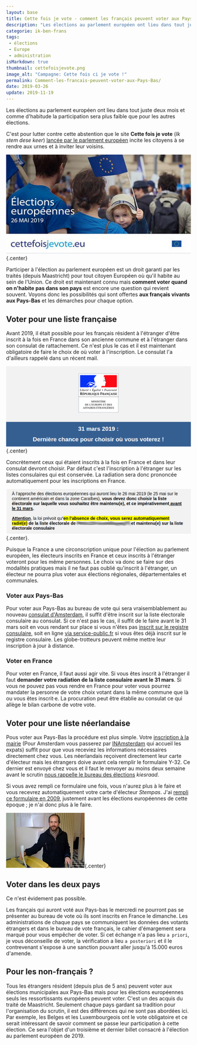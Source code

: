 ```yaml
---
layout: base
title: Cette fois je vote - comment les français peuvent voter aux Pays-Bas
description: "Les élections au parlement européen ont lieu dans tout juste deux mois et comme d'habitude la participation sera plus faible que pour les autres élections.  "
categorie: ik-ben-frans
tags:
 - élections
 - Europe
 - administration
isMarkdown: true
thumbnail: cettefoisjevote.png 
image_alt: "Campagne: Cette fois ci je vote !"
permalink: Comment-les-francais-peuvent-voter-aux-Pays-Bas/
date: 2019-03-26
update: 2019-11-19
---
```


Les élections au parlement européen ont lieu dans tout juste deux mois et comme d'habitude la participation sera plus faible que pour les autres élections. 

C'est pour lutter contre cette abstention que le site **Cette fois je vote** (*Ik stem dese keer*) [lancée par le parlement européen](/Cette-fois-je-vote) incite les citoyens à se rendre aux urnes et à inviter leur voisins.

![Campagne: Cette fois ci je vote !](cettefoisjevote.png){.center}

<!--excerpt-->
Participer à l'élection au parlement européen est un droit garanti par les traités (depuis Maastricht) pour tout citoyen Européen où qu'il habite au sein de l'Union. Ce droit est maintenant connu mais **comment voter quand on n'habite pas dans son pays** est encore une question qui revient souvent. Voyons donc les possibilités qui sont offertes **aux français vivants aux Pays-Bas** et les démarches pour chaque option.

## Voter pour une liste française

Avant 2019, il était possible pour les français résident à l'étranger d'être inscrit à la fois en France dans son ancienne commune et à l'étranger dans son consulat de rattachement. Ce n'est plus le cas et il est maintenant obligatoire de faire le choix de où voter à l'inscription. Le consulat l'a d'ailleurs rappelé dans un récent mail.

![entête officielle: 31 mars 2019 : Dernière chance pour choisir où vous voterez !](derniere-chance-pour-voter-en-France.png){.center}

Concrètement ceux qui étaient inscrits à la fois en France et dans leur consulat devront choisir. Par défaut c'est l'inscription à l'étranger  sur les listes consulaires qui est conservée. La radiation sera donc prononcée automatiquement pour les inscriptions en France.

![Attention, la loi prévoit qu’en l’absence de choix, vous serez automatiquement radié(e) de la liste électorale de Paris 20e Arrondissement et maintenu(e) sur la liste électorale consulaire d'Amsterdam..](vous-serez-radie.png){.center}.

Puisque la France a une circonscription unique pour l'élection au parlement européen, les électeurs inscrits en France et ceux inscrits à l'étranger voteront pour les même personnes. Le choix va donc se faire sur des modalités pratiques mais il ne faut pas oublié qu'inscrit à l'étranger, un électeur ne pourra plus voter aux élections régionales, départementales et communales.

### Voter aux Pays-Bas

Pour voter aux Pays-Bas au bureau de vote qui sera vraisemblablement au nouveau [consulat d'Amsterdam](/fin-de-la-maison-Descartes), il suffit d'être inscrit sur la liste électorale consulaire au consulat. Si ce n'est pas le cas, il suffit de le faire avant le 31 mars soit en vous rendant sur place si vous n'êtes pas [inscrit sur le registre consulaire](/carte-inutile), soit en ligne [via service-public.fr](https://www.service-public.fr/particuliers/vosdroits/F33307) si vous êtes déjà inscrit sur le registre consulaire. Les globe-trotteurs peuvent même mettre leur inscription à jour à distance.

### Voter en France

Pour voter en France, il faut aussi agir vite. Si vous êtes inscrit à l'étranger il faut **demander votre radiation de la liste consulaire avant le 31 mars**. Si vous ne pouvez pas vous rendre en France pour voter vous pourrez mandater la personne de votre choix votant dans la même commune que là ou vous êtes inscrit·e. La procuration peut être établie au consulat ce qui allège le bilan carbone de votre vote.

## Voter pour une liste néerlandaise

Pous voter aux Pays-Bas la procédure est plus simple. Votre [inscription à la mairie](/mes-premiers-pas-comme-immigre) (Pour Amsterdam vous passerez par [INAmsterdam](https://www.iamsterdam.com/en/our-network/in-amsterdam) qui accueil les expats) suffit pour que vous receviez les informations nécessaires directement chez vous. Les néerlandais reçoivent directement leur carte d'électeur mais les étrangers doive avant cela remplir le formulaire Y-32. Ce dernier est envoyé chez vous et il faut le renvoyer au moins deux semaine avant le scrutin [nous rappelle le bureau des élections](https://www.kiesraad.nl/verkiezingen/europees-parlement/stemmen/niet-nederlandse-inwoners) *kiesraad*. 

Si vous avez rempli ce formulaire une fois, vous n'aurez plus à le faire et vous recevrez automatiquement votre carte d'électeur *Stempas*. J'ai [rempli ce formulaire en 2009](/bientot-les-elections), justement avant les élections européennes de cette époque ; je n'ai donc plus à le faire.

![Comment on vote aux Pays-Bas](alix-vote-municipales.jpg){.center}

## Voter dans les deux pays
Ce n'est évidement pas possible.

Les français qui auront voté aux Pays-bas le mercredi ne pourront pas se présenter au bureau de vote où ils sont inscrits en France le dimanche. Les administrations de chaque pays se communiquent les données des votants étrangers et dans le bureau de vote français, le cahier d'émargement sera marqué pour vous empêcher de voter. Si cet échange n'a pas lieu `a priori`, je vous déconseille de voter, la vérification a lieu `a posteriori` et il le contrevenant s'expose à une sanction pouvant aller jusqu'à 15.000 euros d'amende.

## Pour les non-français ?

Tous les étrangers résident (depuis plus de 5 ans) peuvent voter aux élections municipales aux Pays-Bas mais pour les élections européennes seuls les ressortissants européens peuvent voter. C'est un des acquis du traité de Maastricht. Seulement chaque pays gardant sa tradition pour l'organisation du scrutin, il est des différences qui ne sont pas abordées ici. Par exemple, les Belges et les Luxembourgeois ont le vote obligatoire et ce serait intéressant de savoir comment se passe leur participation à cette élection. Ce sera l'objet d'un troisième et dernier billet consacré à l'élection au parlement européen de 2019.
